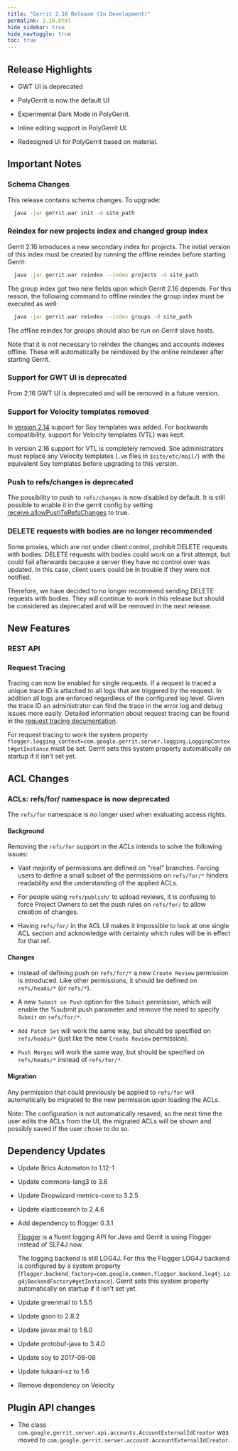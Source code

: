 ```yaml
---
title: "Gerrit 2.16 Release (In Development)"
permalink: 2.16.html
hide_sidebar: true
hide_navtoggle: true
toc: true
---
```


## Release Highlights

* GWT UI is deprecated

* PolyGerrit is now the default UI

* Experimental Dark Mode in PolyGerrit.

* Inline editing support in PolyGerrit UI.

* Redesigned UI for PolyGerrit based on material.

## Important Notes

### Schema Changes

This release contains schema changes. To upgrade:

``` sh
  java -jar gerrit.war init -d site_path
```

### Reindex for new projects index and changed group index

Gerrit 2.16 introduces a new secondary index for projects. The initial version
of this index must be created by running the offline reindex before starting
Gerrit:

``` sh
  java -jar gerrit.war reindex --index projects -d site_path
```

The group index got two new fields upon which Gerrit 2.16 depends. For this
reason, the following command to offline reindex the group index must be
executed as well:

``` sh
  java -jar gerrit.war reindex --index groups -d site_path
```

The offline reindex for groups should also be run on Gerrit slave hosts.

Note that it is not necessary to reindex the changes and accounts indexes
offline. These will automatically be reindexed by the online reindexer after
starting Gerrit.

### Support for GWT UI is deprecated

From 2.16 GWT UI is deprecated and will be removed in a future version.

### Support for Velocity templates removed

In [version 2.14](2.14.md) support for Soy templates was added. For backwards
compatibility, support for Velocity templates (VTL) was kept.

In version 2.16 support for VTL is completely removed. Site administrators must
replace any Velocity templates (`.vm` files in `$site/etc/mail/`) with the equivalent
Soy templates before upgrading to this version.

### Push to refs/changes is deprecated

The possibility to push to `refs/changes` is now disabled by default.  It is
still possible to enable it in the gerrit config by setting
[receive.allowPushToRefsChanges](https://gerrit-documentation.storage.googleapis.com/Documentation/2.16/config-gerrit.html#receive.allowPushToRefsChanges)
to true.

### DELETE requests with bodies are no longer recommended

Some proxies, which are not under client control, prohibit DELETE requests with
bodies. DELETE requests with bodies could work on a first attempt, but could
fail afterwards because a server they have no control over was updated. In this
case, client users could be in trouble if they were not notified.

Therefore, we have decided to no longer recommend sending DELETE requests with
bodies. They will continue to work in this release but should be considered as
deprecated and will be removed in the next release.

## New Features

### REST API

### Request Tracing

Tracing can now be enabled for single requests. If a request is traced a unique
trace ID is attached to all logs that are triggered by the request. In addition
all logs are enforced regardless of the configured log level. Given the trace ID
an administrator can find the trace in the error log and debug issues more
easily. Detailed information about request tracing can be found in the
[request tracing documentation](https://gerrit-documentation.storage.googleapis.com/Documentation/2.16/user-request-tracing.html).

For request tracing to work the system property
`flogger.logging_context=com.google.gerrit.server.logging.LoggingContext#getInstance`
must be set. Gerrit sets this system property automatically on startup if it
isn't set yet.

## ACL Changes

### ACLs: refs/for/ namespace is now deprecated

The `refs/for` namespace is no longer used when evaluating access rights.

#### Background
Removing the `refs/for` support in the ACLs intends to solve the following
issues:

* Vast majority of permissions are defined on "real" branches. Forcing users to
define a small subset of the permissions on `refs/for/*` hinders readability and
the understanding of the applied ACLs.

* For people using `refs/publish/` to upload reviews, it is confusing to force
Project Owners to set the push rules on `refs/for/` to allow creation of
changes.

* Having `refs/for/` in the ACL UI makes it impossible to look at one single
ACL section and acknowledge with certainty which rules will be in effect for
that ref.

#### Changes

* Instead of defining push on `refs/for/*` a new `Create Review` permission is
introduced. Like other permissions, it should be defined on `refs/heads/*` (or
`refs/*`).

* A new `Submit on Push` option for the `Submit` permission, which will enable
the %submit push parameter and remove the need to specify `Submit` on
`refs/for/*`.

* `Add Patch Set` will work the same way, but should be specified on
`refs/heads/*` (just like the new `Create Review` permission).

* `Push Merges` will work the same way, but should be specified on
`refs/heads/*` instead of `refs/for/*`.


#### Migration

Any permission that could previously be applied to `refs/for` will
automatically be migrated to the new permission upon loading the ACLs.

Note: The configuration is not automatically resaved, so the next time the
user edits the ACLs from the UI, the migrated ACLs will be shown and possibly
saved if the user chose to do so.

## Dependency Updates

* Update Brics Automaton to 1.12-1

* Update commons-lang3 to 3.6

* Update Dropwizard metrics-core to 3.2.5

* Update elasticsearch to 2.4.6

* Add dependency to flogger 0.3.1

  [Flogger](https://github.com/google/flogger) is a fluent logging API for Java
  and Gerrit is using Flogger instead of SLF4J now.

  The logging backend is still LOG4J. For this the Flogger LOG4J backend is
  configured by a system property
  (`flogger.backend_factory=com.google.common.flogger.backend.log4j.Log4jBackendFactory#getInstance`).
  Gerrit sets this system property automatically on startup if it isn't set yet.

* Update greenmail to 1.5.5

* Update gson to 2.8.2

* Update javax.mail to 1.6.0

* Update protobuf-java to 3.4.0

* Update soy to 2017-08-08

* Update tukaani-xz to 1.6

* Remove dependency on Velocity

## Plugin API changes

* The class `com.google.gerrit.server.api.accounts.AccountExternalIdCreator` was
  moved to `com.google.gerrit.server.account.AccountExternalIdCreator`.
